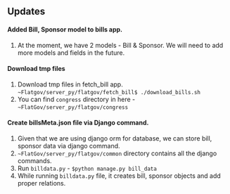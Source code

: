## Updates

#### Added Bill, Sponsor model to bills app.
1. At the moment, we have 2 models - Bill & Sponsor. We will need to add more models and fields in the future.

#### Download tmp files
1. Download tmp files in fetch_bill app. `~Flatgov/server_py/flatgov/fetch_bill$ ./download_bills.sh`
2. You can find `congress` directory in here - `~FlatGov/server_py/flatgov/congress`

#### Create billsMeta.json file via Django command.
1. Given that we are using django orm for database, we can store bill, sponsor data via django command.
2. `~FlatGov/server_py/flatgov/common` directory contains all the django commands.
3. Run `billdata.py` - `$python manage.py bill_data`
4. While running `billdata.py` file, it creates bill, sponsor objects and add proper relations.
